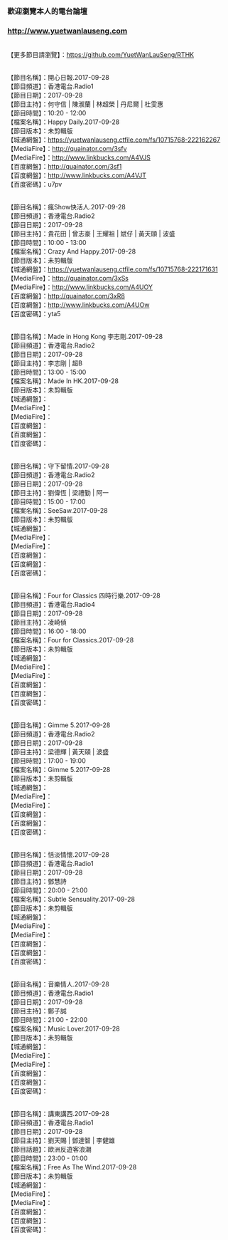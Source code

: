 ### 歡迎瀏覽本人的電台論壇
### http://www.yuetwanlauseng.com

<br>【更多節目請瀏覽】：https://github.com/YuetWanLauSeng/RTHK

<br>【節目名稱】：開心日報.2017-09-28
<br>【節目頻道】：香港電台.Radio1
<br>【節目日期】：2017-09-28
<br>【節目主持】：何守信 | 陳淑蘭 | 林超榮 | 丹尼爾 | 杜雯惠
<br>【節目時間】：10:20 - 12:00
<br>【檔案名稱】：Happy Daily.2017-09-28
<br>【節目版本】：未剪輯版
<br>【城通網盤】：https://yuetwanlauseng.ctfile.com/fs/10715768-222162267
<br>【MediaFire】：http://quainator.com/3sfv
<br>【MediaFire】：http://www.linkbucks.com/A4VJS
<br>【百度網盤】：http://quainator.com/3sf1
<br>【百度網盤】：http://www.linkbucks.com/A4VJT
<br>【百度密碼】：u7pv

<br>【節目名稱】：瘋Show快活人.2017-09-28
<br>【節目頻道】：香港電台.Radio2
<br>【節目日期】：2017-09-28
<br>【節目主持】：貴花田 | 曾志豪 | 王耀祖 | 斌仔 | 黃天頤 | 波盛
<br>【節目時間】：10:00 - 13:00
<br>【檔案名稱】：Crazy And Happy.2017-09-28
<br>【節目版本】：未剪輯版
<br>【城通網盤】：https://yuetwanlauseng.ctfile.com/fs/10715768-222171631
<br>【MediaFire】：http://quainator.com/3xSs
<br>【MediaFire】：http://www.linkbucks.com/A4UOY
<br>【百度網盤】：http://quainator.com/3xR8
<br>【百度網盤】：http://www.linkbucks.com/A4UOw
<br>【百度密碼】：yta5

<br>【節目名稱】：Made in Hong Kong 李志剛.2017-09-28
<br>【節目頻道】：香港電台.Radio2
<br>【節目日期】：2017-09-28
<br>【節目主持】：李志剛 | 超B
<br>【節目時間】：13:00 - 15:00
<br>【檔案名稱】：Made In HK.2017-09-28
<br>【節目版本】：未剪輯版
<br>【城通網盤】：
<br>【MediaFire】：
<br>【MediaFire】：
<br>【百度網盤】：
<br>【百度網盤】：
<br>【百度密碼】：

<br>【節目名稱】：守下留情.2017-09-28
<br>【節目頻道】：香港電台.Radio2
<br>【節目日期】：2017-09-28
<br>【節目主持】：劉偉恆 | 梁禮勤 | 阿一
<br>【節目時間】：15:00 - 17:00
<br>【檔案名稱】：SeeSaw.2017-09-28
<br>【節目版本】：未剪輯版
<br>【城通網盤】：
<br>【MediaFire】：
<br>【MediaFire】：
<br>【百度網盤】：
<br>【百度網盤】：
<br>【百度密碼】：

<br>【節目名稱】：Four for Classics 四時行樂.2017-09-28
<br>【節目頻道】：香港電台.Radio4
<br>【節目日期】：2017-09-28
<br>【節目主持】：凌崎偵
<br>【節目時間】：16:00 - 18:00
<br>【檔案名稱】：Four for Classics.2017-09-28
<br>【節目版本】：未剪輯版
<br>【城通網盤】：
<br>【MediaFire】：
<br>【MediaFire】：
<br>【百度網盤】：
<br>【百度網盤】：
<br>【百度密碼】：

<br>【節目名稱】：Gimme 5.2017-09-28
<br>【節目頻道】：香港電台.Radio2
<br>【節目日期】：2017-09-28
<br>【節目主持】：梁德輝 | 黃天頤 | 波盛
<br>【節目時間】：17:00 - 19:00
<br>【檔案名稱】：Gimme 5.2017-09-28
<br>【節目版本】：未剪輯版
<br>【城通網盤】：
<br>【MediaFire】：
<br>【MediaFire】：
<br>【百度網盤】：
<br>【百度網盤】：
<br>【百度密碼】：

<br>【節目名稱】：恬淡情懷.2017-09-28
<br>【節目頻道】：香港電台.Radio1
<br>【節目日期】：2017-09-28
<br>【節目主持】：鄧慧詩
<br>【節目時間】：20:00 - 21:00
<br>【檔案名稱】：Subtle Sensuality.2017-09-28
<br>【節目版本】：未剪輯版
<br>【城通網盤】：
<br>【MediaFire】：
<br>【MediaFire】：
<br>【百度網盤】：
<br>【百度網盤】：
<br>【百度密碼】：

<br>【節目名稱】：音樂情人.2017-09-28
<br>【節目頻道】：香港電台.Radio1
<br>【節目日期】：2017-09-28
<br>【節目主持】：鄭子誠
<br>【節目時間】：21:00 - 22:00
<br>【檔案名稱】：Music Lover.2017-09-28
<br>【節目版本】：未剪輯版
<br>【城通網盤】：
<br>【MediaFire】：
<br>【MediaFire】：
<br>【百度網盤】：
<br>【百度網盤】：
<br>【百度密碼】：

<br>【節目名稱】：講東講西.2017-09-28
<br>【節目頻道】：香港電台.Radio1
<br>【節目日期】：2017-09-28
<br>【節目主持】：劉天賜 | 鄧達智 | 李健雄
<br>【節目話題】：歐洲反遊客浪潮
<br>【節目時間】：23:00 - 01:00
<br>【檔案名稱】：Free As The Wind.2017-09-28
<br>【節目版本】：未剪輯版
<br>【城通網盤】：
<br>【MediaFire】：
<br>【MediaFire】：
<br>【百度網盤】：
<br>【百度網盤】：
<br>【百度密碼】：
